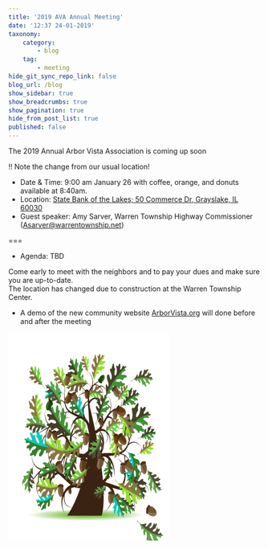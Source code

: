 ```yaml
---
title: '2019 AVA Annual Meeting'
date: '12:37 24-01-2019'
taxonomy:
    category:
        - blog
    tag:
        - meeting
hide_git_sync_repo_link: false
blog_url: /blog
show_sidebar: true
show_breadcrumbs: true
show_pagination: true
hide_from_post_list: true
published: false
---
```


<div class="bg-success">The 2019 Annual Arbor Vista Association is coming up soon</div>

!! Note the change from our usual location!

- Date & Time: 9:00 am January 26 with coffee, orange, and donuts available at 8:40am. 
- Location: [State Bank of the Lakes; 50 Commerce Dr, Grayslake, IL 60030](https://www.google.com/maps/place/State+Bank+of+the+Lakes/@42.3439045,-88.0220601,18.26z/data=!4m5!3m4!1s0x880f9a8589b5f94f:0x94c24434af8aadb3!8m2!3d42.3440682!4d-88.0215557)
- Guest speaker: Amy Sarver, Warren Township Highway Commissioner (Asarver@warrentownship.net)

===

- Agenda: TBD

Come early to meet with the neighbors and to pay your dues and make sure you are up-to-date.   
The location has changed due to construction at the Warren Township Center.

- A demo of the new community website [ArborVista.org](https://arborvista.org) will done before and after the meeting


![image](Oak_Tree.png)
